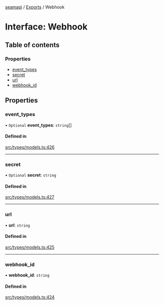 [seamapi](../README.md) / [Exports](../modules.md) / Webhook

# Interface: Webhook

## Table of contents

### Properties

- [event\_types](Webhook.md#event_types)
- [secret](Webhook.md#secret)
- [url](Webhook.md#url)
- [webhook\_id](Webhook.md#webhook_id)

## Properties

### event\_types

• `Optional` **event\_types**: `string`[]

#### Defined in

[src/types/models.ts:426](https://github.com/seamapi/javascript/blob/main/src/types/models.ts#L426)

___

### secret

• `Optional` **secret**: `string`

#### Defined in

[src/types/models.ts:427](https://github.com/seamapi/javascript/blob/main/src/types/models.ts#L427)

___

### url

• **url**: `string`

#### Defined in

[src/types/models.ts:425](https://github.com/seamapi/javascript/blob/main/src/types/models.ts#L425)

___

### webhook\_id

• **webhook\_id**: `string`

#### Defined in

[src/types/models.ts:424](https://github.com/seamapi/javascript/blob/main/src/types/models.ts#L424)
